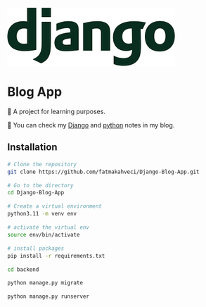 ![header.png](header.png)

# Blog App

🎯 A project for learning purposes.

🦦 You can check my [Django](https://fatmakahveci.com/django-note/django/) and [python](https://fatmakahveci.com/python-note/) notes in my blog.

## Installation

```bash
# Clone the repository
git clone https://github.com/fatmakahveci/Django-Blog-App.git
```

```bash
# Go to the directory
cd Django-Blog-App
```

```bash
# Create a virtual environment
python3.11 -m venv env
```

```bash
# activate the virtual env
source env/bin/activate
```

```bash
# install packages
pip install -r requirements.txt
```

```bash
cd backend
```

```bash
python manage.py migrate
```

```bash
python manage.py runserver
```
